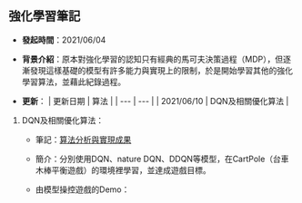 強化學習筆記
---

- **發起時間**：2021/06/04
- **背景介紹**：原本對強化學習的認知只有經典的馬可夫決策過程（MDP），但逐漸發現這樣基礎的模型有許多能力與實現上的限制，於是開始學習其他的強化學習算法，並藉此紀錄過程。

- **更新**：
  | 更新日期    | 算法   |
  | ---        | ---   |
  | 2021/06/10 | DQN及相關優化算法 |

1. DQN及相關優化算法：
   - 筆記：[算法分析與實現成果](http://htmlpreview.github.io?https://github.com/1am9trash/Reinforcement_Learning/blob/main/dqn_models/dqn_models_note.html)
   - 簡介：分別使用DQN、nature DQN、DDQN等模型，在CartPole（台車木棒平衡遊戲）的環境裡學習，並達成遊戲目標。
   - 由模型操控遊戲的Demo：
    
     [](https://user-images.githubusercontent.com/69944614/121707285-fd03e580-cb08-11eb-8ace-e0984912a50d.mov)
